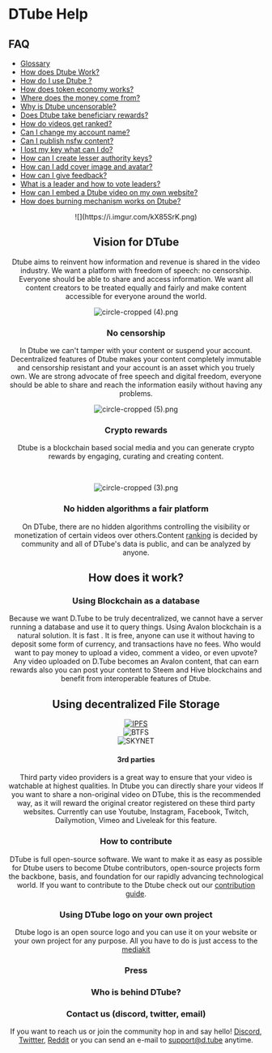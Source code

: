 # DTube Help

## FAQ
-  [Glossary](/wiki/faq/glossary)
-  [How does Dtube Work?](/wiki/faq/how-does-dtube-work)
-  [How do I use Dtube ?](/wiki/faq/how-do-i-use-dtube)
-  [How does token economy works?](/wiki/faq/how-does-token-economy-works)
-  [Where does the money come from?](/wiki/faq/where-does-the-money-come-from)
-  [Why is Dtube uncensorable?](/wiki/faq/why-is-dtube-uncensorable)
-  [Does Dtube take beneficiary rewards?](/wiki/faq/does-dtube-take-beneficiary-rewards)
-  [How do videos get ranked?](/wiki/faq/how-do-videos-get-ranked)
-  [Can I change my account name?](/wiki/faq/can-i-change-my-account-name)
-  [Can I publish nsfw content?](/wiki/faq/can-i-publish-nsfw-content)
-  [I lost my key what can I do?](/wiki/faq/i-lost-my-key-what-can-i-do)
-  [How can I create lesser authority keys?](/wiki/faq/how-can-i-create-lesser-authority-keys)
-  [How can I add cover image and avatar?](/wiki/faq/how-can-i-add-cover-image-and-avatar)
-  [How can I give feedback?](/wiki/faq/giving-feedback)
-  [What is a leader and how to vote leaders?](/wiki/leaders)
-  [How can I embed a Dtube video on my own website?](wiki/faq/how-can-i-embed-a-dtube-video-on-my-own-website)
-  [How does burning mechanism works on Dtube?](wiki/faq/how-does-token-burning-mechanism-work-on-dtube)


<center>![](https://i.imgur.com/kX85SrK.png)<center>

## Vision for DTube
Dtube aims to reinvent how information and revenue is shared in the video industry. We want a platform with freedom of speech: no censorship. Everyone should be able to share and access information. We want all content creators to be treated equally and fairly and make content accessible for everyone around the world.

</p>
<p><div class="pull-left">

![circle-cropped (4).png](https://cdn.steemitimages.com/DQmWGmVoGErHc3P2UUfreZeozs2EcGJWJ4itxjJMAaakdXG/circle-cropped%20(4).png)

</div>
<p>

### No censorship
In Dtube we can't tamper with your content or suspend your account. Decentralized features of Dtube makes your content  completely immutable and censorship resistant and your account is an asset which you truely own. We are strong advocate of free speech and digital freedom, everyone should be able to share and reach the information easily without having any problems. 

</p>
<p><div class="pull-left">

![circle-cropped (5).png](https://cdn.steemitimages.com/DQmWsJy1QLku9imD7RwgrEXVNfkSs26S7NzmRHhQXX7X72K/circle-cropped%20(5).png)

</div>
<p>

### Crypto rewards
Dtube is a blockchain based social media and you can generate crypto rewards by engaging, curating and creating content.

<br>

</p>
<p><div class="pull-left">

![circle-cropped (3).png](https://cdn.steemitimages.com/DQmREy6UUAFchv73rGN3paUDJ5LzPSgqLTZTqWxJB4xL4Lm/circle-cropped%20(3).png)

</div>
<p>

### No hidden algorithms a fair platform
On DTube, there are no hidden algorithms controlling the visibility or monetization of certain videos over others.Content [ranking](wiki/video-rankings) is decided by community and  all of DTube's data is public, and can be analyzed by anyone.

## How does it work?

### Using Blockchain as a database
Because we want D.Tube to be truly decentralized, we cannot have a server running a database and use it to query things. Using Avalon blockchain is a natural solution. It is fast . It is free, anyone can use it without having to deposit some form of currency, and transactions have no fees. Who would want to pay money to upload a video, comment a video, or even upvote? Any video uploaded on D.Tube becomes an Avalon content, that can earn rewards also you can post your content to Steem and Hive blockchains and benefit from interoperable features of Dtube.



</head>
<body>

<h2>Using decentralized File Storage</h2>

<div class="ui grid">
  <div class="five wide column">
    <a href="wiki/ipfs"><img src="https://i.imgur.com/WMrVTct.png" alt="IPFS"></a>
  </div>
  <div class="five wide column">
    <img src="https://i.imgur.com/JzWTima.png" alt="BTFS">
  </div>
  <div class="five wide column">
    <img src="https://i.imgur.com/Pf9ss4M.png" alt="SKYNET">
  </div>
</div>

</body>
</html>




#### 3rd parties
Third party video providers is a great way to ensure that your video is watchable at highest qualities. In Dtube you can directly share your videos If you want to share a non-original video on DTube, this is the recommended way, as it will reward the original creator registered on these third party websites. Currently can use  Youtube, Instagram, Facebook, Twitch, Dailymotion, Vimeo and Liveleak for this feature.


### How to contribute
DTube is full open-source software. We want to make it as easy as possible for Dtube users to become Dtube contributors, open-source projects form the backbone, basis, and foundation for our rapidly advancing technological world. If you want to contribute to the Dtube check out our [contribution guide](wiki/contribution). 
### Using DTube logo on your own project
Dtube logo is an open source logo and you can use it on your website or your own project for any purpose. All you have to do is just access to the [mediakit](https://github.com/dtube/about/tree/master/img/kit) 
### Press

### Who is behind DTube?

### Contact us (discord, twitter, email)

If you want to reach us or join the community hop in and say hello! [Discord](https://discord.com/invite/dtube), [Twittter](https://twitter.com/dtube_official), [Reddit](https://www.reddit.com/r/dtube/) or you can send an e-mail to support@d.tube anytime.
